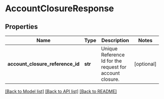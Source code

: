# AccountClosureResponse

## Properties
Name | Type | Description | Notes
------------ | ------------- | ------------- | -------------
**account_closure_reference_id** | **str** | Unique Reference Id for the request for account closure. | [optional] 

[[Back to Model list]](../README.md#documentation-for-models) [[Back to API list]](../README.md#documentation-for-api-endpoints) [[Back to README]](../README.md)

